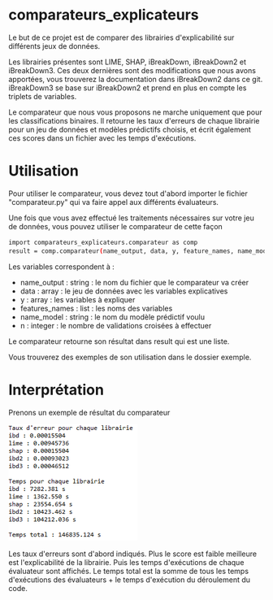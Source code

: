 # comparateurs_explicateurs
Le but de ce projet est de comparer des librairies d'explicabilité sur différents jeux de données.

Les librairies présentes sont LIME, SHAP, iBreakDown, iBreakDown2 et iBreakDown3. Ces deux dernières sont des modifications que nous avons apportées, vous trouverez la documentation dans iBreakDown2 dans ce git. 
iBreakDown3 se base sur iBreakDown2 et prend en plus en compte les triplets de variables.

Le comparateur que nous vous proposons ne marche uniquement que pour les classifications binaires. Il retourne les taux d'erreurs de chaque librairie pour un jeu de données et modèles prédictifs choisis, et écrit également ces scores dans un fichier avec les temps d'exécutions.

# Utilisation
Pour utiliser le comparateur, vous devez tout d'abord importer le fichier "comparateur.py" qui va faire appel aux différents évaluateurs.

Une fois que vous avez effectué les traitements nécessaires sur votre jeu de données, vous pouvez utiliser le comparateur de cette façon

```sh
import comparateurs_explicateurs.comparateur as comp
result = comp.comparateur(name_output, data, y, feature_names, name_model, n)
```

Les variables correspondent à :
- name_output : string : le nom du fichier que le comparateur va créer
- data : array : le jeu de données avec les variables explicatives
- y : array : les variables à expliquer
- features_names : list : les noms des variables 
- name_model : string : le nom du modèle prédictif voulu
- n : integer : le nombre de validations croisées à effectuer

Le comparateur retourne son résultat dans result qui est une liste.

Vous trouverez des exemples de son utilisation dans le dossier exemple.

# Interprétation

Prenons un exemple de résultat du comparateur

![](other/exemple_output.PNG)

Les taux d'erreurs sont d'abord indiqués. Plus le score est faible meilleure est l'explicabilité de la librairie.
Puis les temps d'exécutions de chaque évaluateur sont affichés.
Le temps total est la somme de tous les temps d'exécutions des évaluateurs + le temps d'exécution du déroulement du code. 
